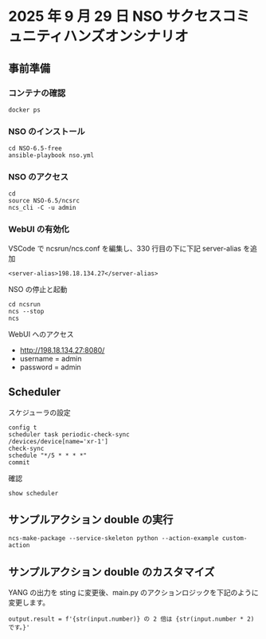 # 2025 年 9 月 29 日 NSO サクセスコミュニティハンズオンシナリオ

## 事前準備
### コンテナの確認

```
docker ps
```

### NSO のインストール

```
cd NSO-6.5-free
ansible-playbook nso.yml
```

### NSO のアクセス

```
cd
source NSO-6.5/ncsrc
ncs_cli -C -u admin
```

### WebUI の有効化

VSCode で ncsrun/ncs.conf を編集し、330 行目の下に下記 server-alias を追加

```
<server-alias>198.18.134.27</server-alias>
```

NSO の停止と起動

```
cd ncsrun
ncs --stop
ncs
```

WebUI へのアクセス
- http://198.18.134.27:8080/
- username = admin
- password = admin


## Scheduler

スケジューラの設定

```
config t
scheduler task periodic-check-sync
/devices/device[name='xr-1']
check-sync
schedule "*/5 * * * *"
commit
```

確認

```
show scheduler
```

## サンプルアクション double の実行

```
ncs-make-package --service-skeleton python --action-example custom-action
```

## サンプルアクション double のカスタマイズ

YANG の出力を sting に変更後、main.py のアクションロジックを下記のように変更します。

```
output.result = f'{str(input.number)} の 2 倍は {str(input.number * 2) です。}'
```
